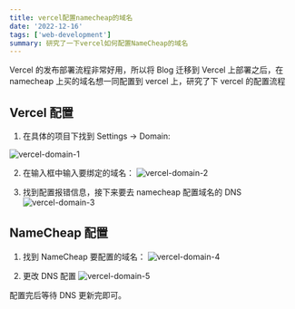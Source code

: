 ```yaml
---
title: vercel配置namecheap的域名
date: '2022-12-16'
tags: ['web-development']
summary: 研究了一下vercel如何配置NameCheap的域名
---
```


Vercel 的发布部署流程非常好用，所以将 Blog 迁移到 Vercel 上部署之后，在 namecheap 上买的域名想一同配置到 vercel 上，研究了下 vercel 的配置流程

## Vercel 配置

1. 在具体的项目下找到 Settings -> Domain:

![vercel-domain-1](/static/resources/vercel-domain-1.jpg)

2. 在输入框中输入要绑定的域名：
   ![vercel-domain-2](/static/resources/vercel-domain-2.jpeg)

3. 找到配置报错信息，接下来要去 namecheap 配置域名的 DNS
   ![vercel-domain-3](/static/resources/vercel-domain-3.png)

## NameCheap 配置

1. 找到 NameCheap 要配置的域名：
   ![vercel-domain-4](/static/resources/vercel-domain-4.png)

2. 更改 DNS 配置
   ![vercel-domain-5](/static/resources/vercel-domain-5.jpeg)

配置完后等待 DNS 更新完即可。
